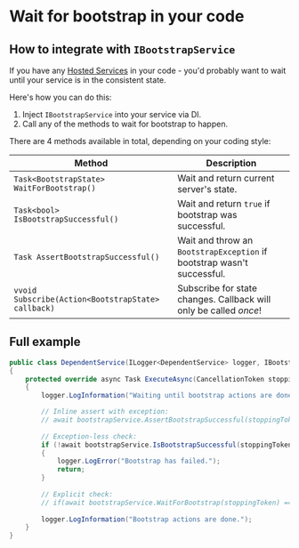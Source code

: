 # Wait for bootstrap in your code

## How to integrate with `IBootstrapService`

If you have any [Hosted Services](https://learn.microsoft.com/en-us/aspnet/core/fundamentals/host/hosted-services?view=aspnetcore-8.0) in your code - you'd probably want to wait until your service is in the consistent state.

Here's how you can do this:

1. Inject `IBootstrapService` into your service via DI.
2. Call any of the methods to wait for bootstrap to happen.

There are 4 methods available in total, depending on your coding style:

| Method                                             | Description                                                                                             |
|----------------------------------------------------|---------------------------------------------------------------------------------------------------------|
| `Task<BootstrapState> WaitForBootstrap()`          | Wait and return current server's state.                                                                 |
| `Task<bool> IsBootstrapSuccessful()`               | Wait and return `true` if bootstrap was successful.                                                     |
| `Task AssertBootstrapSuccessful()`                 | Wait and throw an `BootstrapException` if bootstrap wasn't successful.                                  |
| `vvoid Subscribe(Action<BootstrapState> callback)` | Subscribe for state changes. Callback will only be called *once*!                                       |

## Full example

```C#
public class DependentService(ILogger<DependentService> logger, IBootstrapService bootstrapService) : BackgroundService
{
    protected override async Task ExecuteAsync(CancellationToken stoppingToken)
    {
        logger.LogInformation("Waiting until bootstrap actions are done..");

        // Inline assert with exception:
        // await bootstrapService.AssertBootstrapSuccessful(stoppingToken);
        
        // Exception-less check:
        if (!await bootstrapService.IsBootstrapSuccessful(stoppingToken))
        {
            logger.LogError("Bootstrap has failed.");
            return;
        }
        
        // Explicit check:
        // if(await bootstrapService.WaitForBootstrap(stoppingToken) == BootstrapState.Successful)
        
        logger.LogInformation("Bootstrap actions are done.");
    }
}
```
